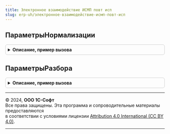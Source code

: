 ```yaml
---
title: Электронное взаимодействие ИСМП повт исп
slug: erp-uh/электронное-взаимодействие-исмп-повт-исп
---
```



## ПараметрыНормализации
<details style="margin: 1em 0; padding: 0.5em; border: 1px solid #ccc; border-radius: 6px;">

<summary style="font-weight: bold; cursor: pointer;">Описание, пример вызова</summary>

```bsl

Функция ПараметрыНормализации(ВидПродукции, ВидУпаковки) Экспорт
```

Пример вызова
```bsl
Результат = ЭлектронноеВзаимодействиеИСМППовтИсп.ПараметрыНормализации(ВидПродукции, ВидУпаковки) 
```
</details>

## ПараметрыРазбора
<details style="margin: 1em 0; padding: 0.5em; border: 1px solid #ccc; border-radius: 6px;">

<summary style="font-weight: bold; cursor: pointer;">Описание, пример вызова</summary>

```bsl

Функция ПараметрыРазбора() Экспорт
```

Пример вызова
```bsl
Результат = ЭлектронноеВзаимодействиеИСМППовтИсп.ПараметрыРазбора() 
```
</details>

---

© 2024, **ООО 1С-Софт**  
Все права защищены. Эта программа и сопроводительные материалы предоставляются  
в соответствии с условиями лицензии [Attribution 4.0 International (CC BY 4.0)](https://creativecommons.org/licenses/by/4.0/legalcode).

---
